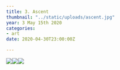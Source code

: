 ```yaml
---
title: 3. Ascent
thumbnail: "../static/uploads/ascent.jpg"
year: 3 May 15th 2020
categories:
- art
date: 2020-04-30T23:00:00Z

---
```

![](/uploads/ebce4060883469.5aa7c8a544058.gif)![](/uploads/e9becf60883469.5a5cf1e6c8f3f.gif)![](/uploads/1aff4160883469.5a5cfd03c56af.gif)